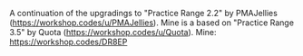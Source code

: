 A continuation of the upgradings to "Practice Range 2.2" by PMAJellies (https://workshop.codes/u/PMAJellies). Mine is a based on "Practice Range 3.5" by Quota (https://workshop.codes/u/Quota).
Mine: https://workshop.codes/DR8EP
